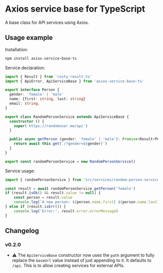 # Axios service base for TypeScript

A base class for API services using Axios.

## Usage example

Installation:

```bash
npm install axios-service-base-ts
```

Service declaration:

```typescript
import { Result } from 'rusty-result-ts'
import { ApiError, ApiServiceBase } from 'axios-service-base-ts'

export interface Person {
  gender: 'female' | 'male'
  name: {first: string, last: string}
  email: string,
}

export class RandomPersonService extends ApiServiceBase {
  constructor () {
    super('https://randomuser.me/api')
  }

  public async getPerson (gender: 'female' | 'male'): Promise<Result<Person | null, ApiError>> {
    return await this.get(`/?gender=${gender}`)
  }
}

export const randomPersonService = new RandomPersonService()
```

Service usage:

```typescript
import { randomPersonService } from 'src/services/random-person-service'

const result = await randomPersonService.getPerson('female')
if (result.isOk() && result.value != null) {
    const person = result.value
    console.log(`A new person: ${person.name.first} ${person.name.last} - ${person.email}`)
} else if (result.isErr()) {
    console.log('Error:', result.error.errorMessage)
}
```

## Changelog

### v0.2.0

- ⚠️ The `ApiServiceBase` constructor now uses the `path` argument to fully replace the `baseUrl` value instead of just appending to it. It defaults to `/api`. This is to allow creating services for external APIs.
